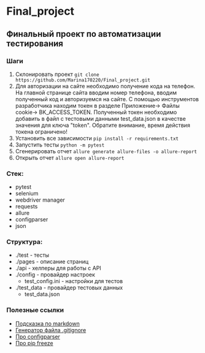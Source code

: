 # Final_project

## Финальный проект по автоматизации тестирования

### Шаги
1. Склонировать проект `git clone https://github.com/Marina170220/Final_project.git`
2. Для авторизации на сайте необходимо получение кода на телефон. На главной странице сайта вводим номер телефона, вводим полученный код и авторизуемся на сайте. С помощью инструментов разработчика находим токен в разделе Приложение-> Файлы cookie-> BK_ACCESS_TOKEN.
Полученный токен необходимо добавить в файл с тестовыми данными test_data.json в качестве значения для ключа "token".
Обратите внимание, время действия токена ограничено!
2. Установить все зависимости `pip install -r requirements.txt`
3. Запустить тесты `python -m pytest`
4. Сгенерировать отчет `allure generate allure-files -o allure-report`
5. Открыть отчет `allure open allure-report`

### Стек:
- pytest
- selenium
- webdriver manager
- requests
- allure
- configparser
- json

### Структура:
- ./test - тесты
- ./pages - описание страниц
- ./api - хелперы для работы с API
- ./config - провайдер настроек
    - test_config.ini - настройки для тестов
- ./test_data - провайдер тестовых данных
    - test_data.json

### Полезные ссылки
- [Подсказка по markdown](https://www.markdownguide.org/cheat-sheet/)
- [Генератор файла .gitignore](https://www.toptal.com/developers/gitignore/)
- [Про configparser](https://docs.python.org/3/library/configparser.html#module-configparser)
- [Про pip freeze](https://pip.pypa.io/en/stable/cli/pip_freeze/)
